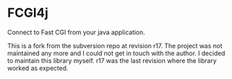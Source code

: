 # FCGI4j

Connect to Fast CGI from your java application.

This is a fork from the subversion repo at revision r17. The project was not maintained any more and I could not get in
 touch with the author. I decided to maintain this library myself. r17 was the last revision where the library worked
 as expected.

